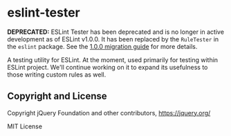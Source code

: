 eslint-tester
=============

**DEPRECATED:** ESLint Tester has been deprecated and is no longer in active development as of ESLint v1.0.0. It has been replaced by the `RuleTester` in the `eslint` package. See the [1.0.0 migration guide](http://eslint.org/docs/user-guide/migrating-to-1.0.0) for more details.

A testing utility for ESLint. At the moment, used primarily for testing within ESLint project. We'll continue working on it to expand its usefulness to those writing custom rules as well.



## Copyright and License

Copyright jQuery Foundation and other contributors, https://jquery.org/

MIT License
